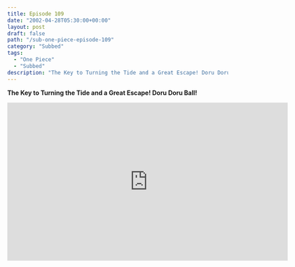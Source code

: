 ```yaml
---
title: Episode 109
date: "2002-04-28T05:30:00+00:00"
layout: post
draft: false
path: "/sub-one-piece-episode-109"
category: "Subbed"
tags:
  - "One Piece"
  - "Subbed"
description: "The Key to Turning the Tide and a Great Escape! Doru Doru Ball!"
---
```


**The Key to Turning the Tide and a Great Escape! Doru Doru Ball!**

<iframe width="640" height="360" src="https://www.rapidvideo.com/e/FXOR3BJCW2" frameborder="0" marginwidth=0 marginheight=0 scrolling=no allowfullscreen></iframe>

